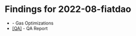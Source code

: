 # Findings for 2022-08-fiatdao 

- [](-1338052833/README.md) - Gas Optimizations
- [[QA]]([QA]-1338054134/README.md) - QA Report
